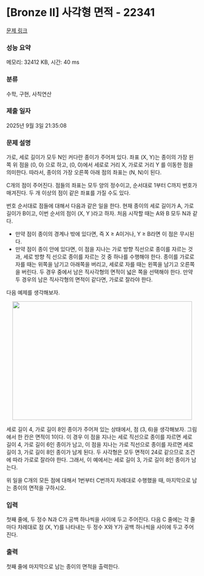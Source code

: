 # [Bronze II] 사각형 면적 - 22341 

[문제 링크](https://www.acmicpc.net/problem/22341) 

### 성능 요약

메모리: 32412 KB, 시간: 40 ms

### 분류

수학, 구현, 사칙연산

### 제출 일자

2025년 9월 3일 21:35:08

### 문제 설명

<p>가로, 세로 길이가 모두 N인 커다란 종이가 주어져 있다. 좌표 (X, Y)는 종이의 가장 왼쪽 위 점을 (0, 0) 으로 하고, (0, 0)에서 세로로 거리 X, 가로로 거리 Y 를 이동한 점을 의미한다. 따라서, 종이의 가장 오른쪽 아래 점의 좌표는 (N, N)이 된다.</p>

<p>C개의 점이 주어진다. 점들의 좌표는 모두 양의 정수이고, 순서대로 1부터 C까지 번호가 매겨진다. 두 개 이상의 점이 같은 좌표를 가질 수도 있다.</p>

<p>번호 순서대로 점들에 대해서 다음과 같은 일을 한다. 현재 종이의 세로 길이가 A, 가로 길이가 B이고, 이번 순서의 점이 (X, Y )라고 하자. 처음 시작할 때는 A와 B 모두 N과 같다.</p>

<ul>
	<li>만약 점이 종이의 경계나 밖에 있다면, 즉 X ≥ A이거나, Y ≥ B라면 이 점은 무시된다.</li>
	<li>만약 점이 종이 안에 있다면, 이 점을 지나는 가로 방향 직선으로 종이를 자르는 것과, 세로 방향 직 선으로 종이를 자르는 것 중 하나를 수행해야 한다. 종이를 가로로 자를 때는 위쪽을 남기고 아래쪽을 버리고, 세로로 자를 때는 왼쪽을 남기고 오른쪽을 버린다. 두 경우 중에서 남은 직사각형의 면적이 넓은 쪽을 선택해야 한다. 만약 두 경우의 남은 직사각형의 면적이 같다면, 가로로 잘라야 한다.</li>
</ul>

<p>다음 예제를 생각해보자.</p>

<p style="text-align: center;"><img alt="" src="https://upload.acmicpc.net/24942f08-a85e-4b41-88eb-b6fceeadbf06/-/preview/" style="width: 473px; height: 312px;"></p>

<p>세로 길이 4, 가로 길이 8인 종이가 주어져 있는 상태에서, 점 (3, 6)을 생각해보자. 그림에서 한 칸은 면적이 1이다. 이 경우 이 점을 지나는 세로 직선으로 종이를 자르면 세로 길이 4, 가로 길이 6인 종이가 남고, 이 점을 지나는 가로 직선으로 종이를 자르면 세로 길이 3, 가로 길이 8인 종이가 남게 된다. 두 사각형은 모두 면적이 24로 같으므로 조건에 따라 가로로 잘라야 한다. 그래서, 이 예에서는 세로 길이 3, 가로 길이 8인 종이가 남는다.</p>

<p>위 일을 C개의 모든 점에 대해서 1번부터 C번까지 차례대로 수행했을 때, 마지막으로 남는 종이의 면적을 구하시오.</p>

### 입력 

 <p>첫째 줄에, 두 정수 N과 C가 공백 하나씩을 사이에 두고 주어진다. 다음 C 줄에는 각 줄마다 차례대로 점 (X, Y)를 나타내는 두 정수 X와 Y가 공백 하나씩을 사이에 두고 주어진다.</p>

### 출력 

 <p>첫째 줄에 마지막으로 남는 종이의 면적을 출력한다.</p>

